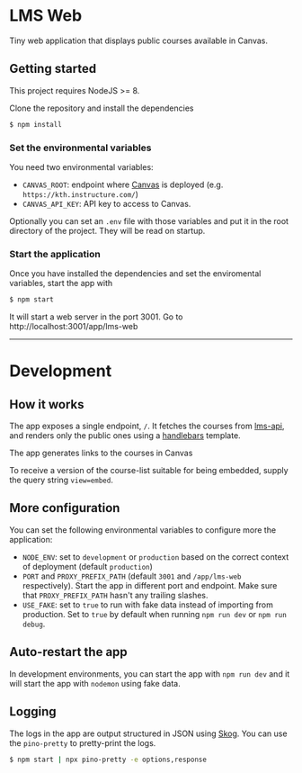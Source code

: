 # LMS Web

Tiny web application that displays public courses available in Canvas.

## Getting started

This project requires NodeJS >= 8.

Clone the repository and install the dependencies

```sh
$ npm install
```

### Set the environmental variables

You need two environmental variables:

- `CANVAS_ROOT`: endpoint where [Canvas] is deployed (e.g. `https://kth.instructure.com/`)
- `CANVAS_API_KEY`: API key to access to Canvas.

Optionally you can set an `.env` file with those variables and put it in the root directory of the project. They will be read on startup.

### Start the application

Once you have installed the dependencies and set the enviromental variables, start the app with

```sh
$ npm start
```

It will start a web server in the port 3001. Go to http://localhost:3001/app/lms-web

---

# Development

## How it works

The app exposes a single endpoint, `/`. It fetches the courses from [lms-api], and renders only the public ones using a [handlebars] template.

The app generates links to the courses in Canvas

To receive a version of the course-list suitable for being embedded, supply the query string `view=embed`.

## More configuration

You can set the following environmental variables to configure more the application:

- `NODE_ENV`: set to `development` or `production` based on the correct context of deployment (default `production`)
- `PORT` and `PROXY_PREFIX_PATH` (default `3001` and `/app/lms-web` respectively). Start the app in different port and endpoint. Make sure that `PROXY_PREFIX_PATH` hasn't any trailing slashes.
- `USE_FAKE`: set to `true` to run with fake data instead of importing from production. Set to `true` by default when running  `npm run dev` or `npm run debug`.

## Auto-restart the app

In development environments, you can start the app with `npm run dev` and it will start the app with `nodemon` using fake data.

## Logging

The logs in the app are output structured in JSON using [Skog]. You can use the `pino-pretty` to pretty-print the logs.

```sh
$ npm start | npx pino-pretty -e options,response
```

[canvas]: https://github.com/instructure/canvas-lms
[lms-api]: https://github.com/KTH/lms-api
[skog]: https://github.com/KTH/skog
[handlebars]: https://github.com/wycats/handlebars.js/
